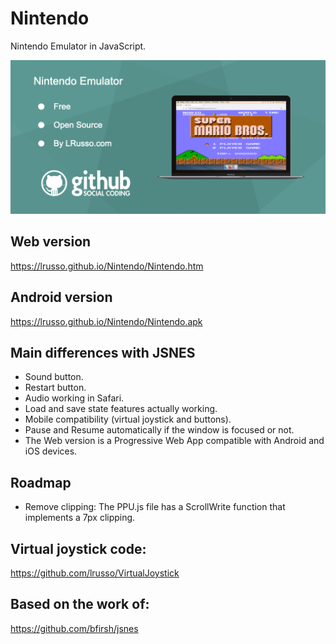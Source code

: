 # Nintendo

Nintendo Emulator in JavaScript.

![alt screenshot](https://raw.githubusercontent.com/lrusso/Nintendo/master/Nintendo.png)

## Web version

https://lrusso.github.io/Nintendo/Nintendo.htm

## Android version

https://lrusso.github.io/Nintendo/Nintendo.apk

## Main differences with JSNES

* Sound button.
* Restart button.
* Audio working in Safari.
* Load and save state features actually working.
* Mobile compatibility (virtual joystick and buttons).
* Pause and Resume automatically if the window is focused or not.
* The Web version is a Progressive Web App compatible with Android and iOS devices.

## Roadmap

* Remove clipping: The PPU.js file has a ScrollWrite function that implements a 7px clipping.

## Virtual joystick code:

https://github.com/lrusso/VirtualJoystick

## Based on the work of:

https://github.com/bfirsh/jsnes
